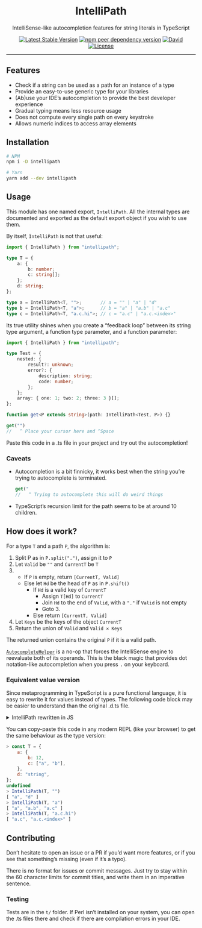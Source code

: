 <div align="center">

# IntelliPath

IntelliSense-like autocompletion features for string literals in TypeScript

[![Latest Stable Version](https://img.shields.io/npm/v/intellipath.svg)](https://www.npmjs.com/package/intellipath)
[![npm peer dependency version](https://img.shields.io/npm/dependency-version/intellipath/peer/typescript)](https://www.npmjs.com/package/intellipath)
[![David](https://img.shields.io/david/aksamyt/intellipath)](https://www.npmjs.com/package/intellipath)
[![License](https://img.shields.io/npm/l/intellipath.svg)](https://www.gnu.org/licenses/)

</div>

***

## Features

- Check if a string can be used as a path for an instance of a type
- Provide an easy-to-use generic type for your libraries
- (Ab)use your IDE’s autocompletion to provide the best developer experience
- Gradual typing means less resource usage
- Does not compute every single path on every keystroke
- Allows numeric indices to access array elements

## Installation

```sh
# NPM
npm i -D intellipath

# Yarn
yarn add --dev intellipath
```

## Usage

This module has one named export, `IntelliPath`.
All the internal types are documented and exported as the default export object if you wish to use them.

By itself, `IntelliPath` is not that useful:
```ts
import { IntelliPath } from "intellipath";

type T = {
    a: {
        b: number;
        c: string[];
    };
    d: string;
};

type a = IntelliPath<T, "">;       // a = "" | "a" | "d"
type b = IntelliPath<T, "a">;      // b = "a" | "a.b" | "a.c"
type c = IntelliPath<T, "a.c.hi">; // c = "a.c" | "a.c.<index>"
```

Its true utility shines when you create a “feedback loop” between its string type argument, a function type parameter, and a function parameter:
```ts
import { IntelliPath } from "intellipath";

type Test = {
    nested: {
        result?: unknown;
        error?: {
            description: string;
            code: number;
        };
    };
    array: { one: 1; two: 2; three: 3 }[];
};

function get<P extends string>(path: IntelliPath<Test, P>) {}

get("")
//   ^ Place your cursor here and ^Space
```
Paste this code in a .ts file in your project and try out the autocompletion!

### Caveats

- Autocompletion is a bit finnicky, it works best when the string you’re trying to autocomplete is terminated.
  ```ts
  get("
  //   ^ Trying to autocomplete this will do weird things
  ```
- TypeScript’s recursion limit for the path seems to be at around 10 children.

## How does it work?

For a type `T` and a path `P`, the algorithm is:
1. Split P as in `P.split(".")`, assign it to `P`
2. Let `Valid` be `""` and `CurrentT` be `T`
3. - If `P` is empty, return `[CurrentT, Valid]`
   - Else let `Hd` be the head of `P` as in `P.shift()`
     - If `Hd` is a valid key of `CurrentT`
       - Assign `T[Hd]` to `CurrentT`
       - Join `Hd` to the end of `Valid`, with a `"."` if `Valid` is not empty
       - Goto 3.
     - Else return `[CurrentT, Valid]`
4. Let `Keys` be the keys of the object `CurrentT`
5. Return the union of `Valid` and `Valid × Keys`

The returned union contains the original `P` if it is a valid path.

[`AutocompleteHelper`](https://github.com/Aksamyt/intellipath/blob/aad32f51ecd04a5d1fcc7d7c65d9fade09f3e972/index.d.ts#L127) is a no-op that forces the IntelliSense engine to reevaluate both of its operands. This is the black magic that provides dot notation-like autocompletion when you press <kbd>.</kbd> on your keyboard.

### Equivalent value version

Since metaprogramming in TypeScript is a pure functional language, it is easy to rewrite it for values instead of types. The following code block may be easier to understand than the original .d.ts file.

<details>
    <summary>IntelliPath rewritten in JS</summary>

```js
const Digits = "0123456789";
function IsNumberImpl(S) {
    if (S === "") {
        return true;
    }
    const m = S.match(/^(.)(.*)$/);
    if (m) {
        const [, _Hd, _Tl] = m;
        if (Digits.includes(_Hd)) {
            return IsNumberImpl(_Tl);
        }
        return false;
    }
    return false;
}
const IsNumber = S => S === "" ? false : IsNumberImpl(S);

function Split(S, _Acc = []) {
    const m = S.match(/^(.*?)\.(.*)$/);
    if (m) {
        const [, _Hd, _Tl] = m;
        return Split(_Tl, [..._Acc, _Hd]);
    }
    return [..._Acc, S];
}

const SafeDot = S => S === "" ? "" : `${S}.`;

function ExistingPath(T, _Path, _Valid = "") {
    const [_Hd, ..._Tl] = _Path;
    if (_Hd !== undefined) {
        if (Array.isArray(T)) {
            if (IsNumber(_Hd) === true) {
                return ExistingPath(T[0], _Tl, `${SafeDot(_Valid)}${_Hd}`);
            }
            return [T, _Valid];
        }
        if (Object.keys(T).includes(_Hd)) {
            return ExistingPath(T[_Hd], _Tl, `${SafeDot(_Valid)}${_Hd}`);
        }
       return [T, _Valid];
    }
    return [T, _Valid];
}

function SafeKeyof(T) {
    if (Array.isArray(T)) {
        return "<index>";
    }
    if (typeof T === "object") {
        return Object.keys(T);
    }
    return "";
}

function GenerateValidPaths(T, _Path) {
    const [_CurrentT, _ValidPath] = ExistingPath(T, _Path);
    const _Keys = SafeKeyof(_CurrentT);
    if (_Keys === "") {
        return [_ValidPath];
    }
    return [
        _ValidPath,
        ...[_Keys].flat().map(k => `${SafeDot(_ValidPath)}${k}`),
    ];
}

function IntelliPath(T, _Path) {
    return GenerateValidPaths(T, Split(_Path)).filter(v => v !== "");
}
```
</details>

You can copy-paste this code in any modern REPL (like your browser) to get the same behaviour as the type version:
```js
> const T = {
    a: {
        b: 12,
        c: ["a", "b"],
    },
    d: "string",
};
undefined
> IntelliPath(T, "")
[ "a", "d" ]
> IntelliPath(T, "a")
[ "a", "a.b", "a.c" ]
> IntelliPath(T, "a.c.hi")
[ "a.c", "a.c.<index>" ]
```

## Contributing

Don’t hesitate to open an issue or a PR if you’d want more features, or if you see that something’s missing (even if it’s a typo).

There is no format for issues or commit messages. Just try to stay within the 60 character limits for commit titles, and write them in an imperative sentence.

### Testing

Tests are in the `t/` folder. If Perl isn’t installed on your system, you can open the .ts files there and check if there are compilation errors in your IDE.
